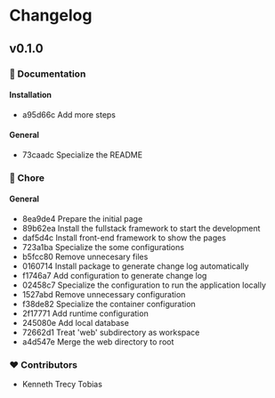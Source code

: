 # Changelog

## v0.1.0

### 📖 Documentation

#### Installation
- a95d66c Add more steps

#### General
- 73caadc Specialize the README

### 🏡 Chore

#### General
- 8ea9de4 Prepare the initial page
- 89b62ea Install the fullstack framework to start the development
- daf5d4c Install front-end framework to show the pages
- 723a1ba Specialize the some configurations
- b5fcc80 Remove unnecesary files
- 0160714 Install package to generate change log automatically
- f1746a7 Add configuration to generate change log
- 02458c7 Specialize the configuration to run the application locally
- 1527abd Remove unnecessary configuration
- f38de82 Specialize the container configuration
- 2f17771 Add runtime configuration
- 245080e Add local database
- 72662d1 Treat 'web' subdirectory as workspace
- a4d547e Merge the web directory to root

### ❤️  Contributors
- Kenneth Trecy Tobias
